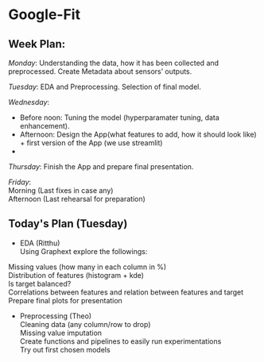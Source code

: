 # Google-Fit

## Week Plan:    
*Monday*: Understanding the data, how it has been collected and preprocessed. Create Metadata about sensors’ outputs.  

*Tuesday*: EDA  and Preprocessing. Selection of final model.  

*Wednesday*:   
* Before noon: Tuning the model (hyperparamater tuning, data enhancement).  
* Afternoon: Design the App(what features to add, how it should look like) + first version of the App (we use streamlit)  
* 
*Thursday*: Finish the App and prepare final presentation.  

*Friday*:  
Morning (Last fixes in case any)  
Afternoon (Last rehearsal for preparation)  



## Today's Plan (Tuesday)  
* EDA (Ritthu)  
Using Graphext explore the followings:  

Missing values (how many in each column in %)  
Distribution of features (histogram + kde)   
Is target balanced?  
Correlations between features and relation between features and target  
Prepare final plots for presentation  


* Preprocessing (Theo)  
Cleaning data (any column/row to drop)  
Missing value imputation  
Create functions and pipelines to easily run experimentations  
Try out first chosen models  
